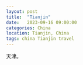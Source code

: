```yaml
---
layout: post
title:  "Tianjin"
date:   2023-09-16 09:00:00
categories: China
location: Tianjin, China
tags: china Tianjin travel
---
```


天津。


